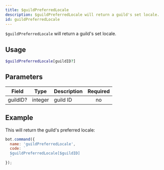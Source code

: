 ```yaml
---
title: $guildPreferredLocale 
description: $guildPreferredLocale will return a guild's set locale.
id: guildPreferredLocale
---
```


`$guildPreferredLocale` will return a guild's set locale.

## Usage

```php
$guildPreferredLocale[guildID?]
```

## Parameters 


| Field    | Type    | Description | Required |
| -------- | ------- | ----------- |:--------:|
| guildID? | integer | guild ID    |    no    |


## Example

This will return the guild's preferred locale:

```javascript
bot.command({
  name: 'guildPreferredLocale',
  code: `
  $guildPreferredLocale[$guildID]
  `
});
```
